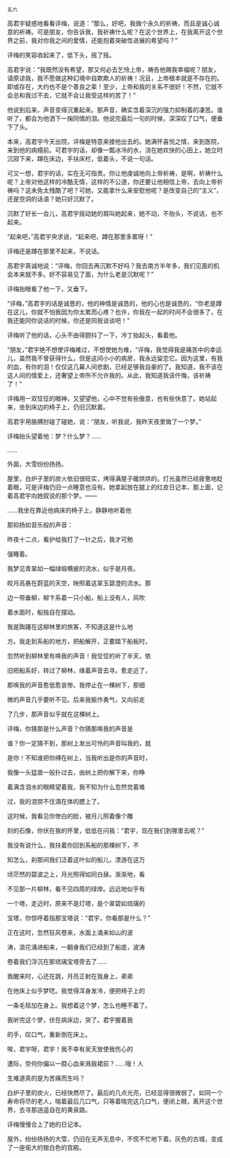     五六 

   高君宇疑惑地看看评梅，说道：“那么，好吧，我做个永久的祈祷，而且是诚心诚意的祈祷。可是朋友，你告诉我，我祈祷什么呢？在这个世界上，在我离开这个世界之前，我对你我之间的爱情，还能抱着突破性进展的希望吗？”

   评梅的笑容收起来了，低下头，摇了摇。

   高君宇说：“我既然没有希望，那又何必去乞怜上帝，祷告他赐我幸福呢？朋友，请原谅我，我不愿做这种幻境中自欺欺人的祈祷！况且，上帝根本就是不存在的。即或存在，大约也不是个善良之辈！至少，上帝和我的关系不很好！不然，它就不会总和我过不去，它就不会让我受这样的苦了！”

   他说到后来，声音变得沉重起来。那声音，确实含着深沉的强力抑制着的凄苦。谁听了，都会为他洒下一掬同情的泪。他说完最后一句的时候，深深叹了口气，便垂下了头。

   本来，高君宇今天出院，评梅是特意来接他出去的。她满怀喜悦之情，来到医院，来到他的病榻前。可君宇的话，却像一瓢冰冷的水，浇在她欢快的心田上，她立时沉寂下来，蹲在床边，手扶床栏，低着头，不说一句话。

   可又一想，君宇的话，实在无可指责。你让他虔诚地向上帝祈祷，是啊，祈祷什么呢？上帝对他这样的冷酷无情，这样的不公道，你还要让他相信上帝，去向上帝祈祷吗？这未免太残酷了吧？可她，又能拿什么来安慰他呢？是改变自己的“主义”，还是空洞的话语？她只好沉默了。

   沉默了好长一会儿，高君宇摇动她的肩叫她起来，她不动，不抬头，不说话，也不起来。

   “起来吧，”高君宇央求说，“起来吧，蹲在那里多累呀！”

   评梅还是蹲在那里不起来，不说话。

   高君宇真诚地说：“评梅，你回去再沉默不好吗？我去南方半年多，我们见面的机会本来就不多。好不容易见了面，为什么老是沉默呢？”

   评梅抬眼看了他一下，又垂下。

   “评梅，”高君宇的话是诚恳的，他的神情是诚恳的，他的心也是诚恳的，“你老是蹲在这儿，你就不怕我因为你太累而心疼？也许，你我在一起的时间不会很多了，在我还能同你说话的时候，你还是同我谈谈吧！”

   评梅听了他的话，心头不由得颤抖了一下，冷丁抬起头，看着他。

   “朋友，”君宇绝不想使评梅难过，不想使她为难，“评梅，我觉得我是痛苦中的幸运儿，虽然我不曾获得什么，但是这间小小的病房，我永远留恋它。因为这里，有我的血，有你的泪！仅仅这几幕人间悲剧，已经足够我自豪的了。我知道，我不该在这人间的情爱上，还奢望上帝所不允许我的。从此，我知道我该仟悔，该祈祷了！”

   评梅用一双怔怔的眼神，又望望他，心中不觉有些傲意，也有些快意了。她站起来，坐到床边的椅子上，仍旧沉默着。

   高君宇用胳膊肘碰了碰她，说：“朋友，听我说，我昨天夜里做了一个梦。”

   评梅抬头望着他：梦？什么梦？……

   ……

   外面，大雪纷纷扬扬。

   屋里，白炉子里的炭火依旧很旺实，烤得满屋子暖烘烘的。灯光虽然已经疲惫地眨着眼，可是评梅仍旧一点睡意也没有。她拿起放在腿上的红皮日记本，那上面，记着高君宇向她叙说的那个梦。——

   ……我坐在靠近他病床的椅子上，静静地听着他

   那抑扬如音乐般的声音：

   昨夜十二点，看护给我打了一针之后，我才可勉

   强睡着。

   我梦见青翠如一幅绿缎横披的流水，似乎是月夜。

   皎月高悬在蔚蓝的天空，映照着这翠玉碧澄的流水。那

   边一带垂柳，柳卞系着一只小船，船上没有人，风吹

   着水面时，船独自在摆动。

   我是踟躇在这柳林里的旅客，不知道这是什么地

   方。我走到系船的地方，把船解开，正要踏下船板时，

   忽然听到柳林里有唤我的声音！我怔怔的听了半天，依

   旧把船系好，转过了柳林，缘着声音去寻。愈走近了，

   那唤我的声音愈低愈哀惨。我停止在一棵树下，那细

   微的声音几乎要听不见。后来我振作勇气，又向前走

   了几步，那声音似乎就在这棵树上。

   评梅，你猜那是什么声音？你猜那唤我的声音是

   谁？你一定猜不到，那树上发出可怜的声音叫我的，就

   是你！不知谁把你缚在树上，当我听出是你的声音时，

   我像一头猛兽一般扑过去，由树上把你解下来，你睁

   着满含泪水的眼睛望着我，我不知为什么忽然觉着难

   过，我的泪禁不住滴在体的腮上了。

   这时候，我看见你惨白的脸，被月儿照着像个雕

   刻的石像，你伏在我的怀里，低低在问我：“君宇，现在我们到哪里去呢？”

   我没有说什么，我扶着你回到系船的那棵树下，不

   知怎么，刹那间我们泛着这叶似的船儿，漂游在这万

   顷茫然的碧波之上，月光照得如同白昼。渐渐地，看

   不见那一片柳林，看不见四周的绿岸。远远地似乎有

   一个塔，走近时，原来不是灯塔，是个翠碧如琉璃的

   宝塔，你惊呼着指那宝塔说：“君宇，你看那是什么？”

   正在这时，忽然狂风卷来，水面上涌来如山的波

   涛，浪花涌进船来，一翻身我们已经到了船底，波涛

   卷着我们浮沉在那琉璃宝塔旁去了……

   我醒来时，心还在跳，月亮正射在我身上，弟弟

   在他床上似乎梦呓。我觉得浑身发冷，便把椅子上的

   一条毛毯加在身上。我想着这个梦，怎么也睡不着了。

   我听完这个梦，伏在病床边，哭了。君宇握着我

   的手，叹口气，重新倒在床上。

   唉，君宇呀，君宇！我不幸有吴天放使我伤心的

   遭际，奈何你偏以一腔心血来溅我裙前？……哦！人

   生难道真的是为苦痛而生吗？

   白炉子里的炭火，已经快燃尽了。最后的几点光亮，已经显得很微弱了。如同一个寿命将尽的老人，喘着最后几口气，只等着喘完这几口气，便闭上眼，离开这个世界，去寻那逍遥自在的黄泉路。

   评梅慢慢合上了她的日记本。

   屋外，纷纷扬扬的大雪，仍旧在无声无息中，不慌不忙地下着。灰色的古城，变成了一座偌大的银白色的宫殿。

